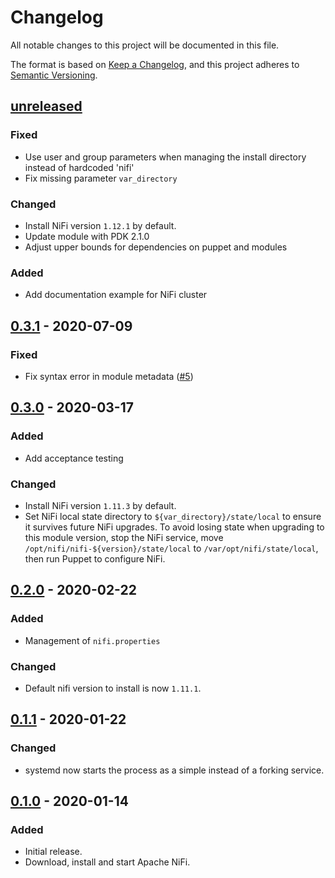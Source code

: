 # Changelog

All notable changes to this project will be documented in this file.

The format is based on [Keep a Changelog](https://keepachangelog.com/en/1.0.0/),
and this project adheres to [Semantic Versioning](https://semver.org/spec/v2.0.0.html).

## [unreleased]

### Fixed
- Use user and group parameters when managing the install directory instead of hardcoded 'nifi'
- Fix missing parameter `var_directory`

### Changed
- Install NiFi version `1.12.1` by default.
- Update module with PDK 2.1.0
- Adjust upper bounds for dependencies on puppet and modules

### Added
- Add documentation example for NiFi cluster

## [0.3.1] - 2020-07-09

### Fixed

  * Fix syntax error in module metadata ([#5])

## [0.3.0] - 2020-03-17

### Added

* Add acceptance testing

### Changed

* Install NiFi version `1.11.3` by default.
* Set NiFi local state directory to `${var_directory}/state/local` to
  ensure it survives future NiFi upgrades. To avoid losing state when
  upgrading to this module version, stop the NiFi service, move
  `/opt/nifi/nifi-${version}/state/local` to
  `/var/opt/nifi/state/local`, then run Puppet to configure NiFi.

## [0.2.0] - 2020-02-22

### Added

* Management of `nifi.properties`

### Changed

* Default nifi version to install is now `1.11.1`.

## [0.1.1] - 2020-01-22

### Changed

* systemd now starts the process as a simple instead of a forking
  service.

## [0.1.0] - 2020-01-14

### Added

* Initial release.
* Download, install and start Apache NiFi.


[unreleased]: https://github.com/ssm/ssm-nifi/compare/0.3.1...main
[0.3.1]: https://github.com/ssm/ssm-nifi/compare/0.3.0...0.3.1
[0.3.0]: https://github.com/ssm/ssm-nifi/compare/0.2.0...0.3.0
[0.2.0]: https://github.com/ssm/ssm-nifi/compare/0.1.1...0.2.0
[0.1.1]: https://github.com/ssm/ssm-nifi/compare/0.1.0...0.1.1
[0.1.0]: https://github.com/ssm/ssm-nifi/commits/0.1.0

[#5]: https://github.com/ssm/ssm-nifi/pull/5
